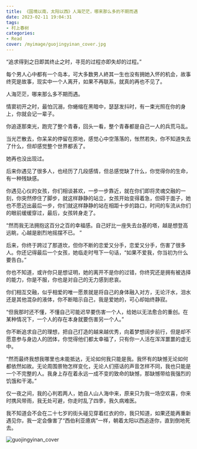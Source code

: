 ```yaml
---
title: 《国境以南，太阳以西》人海茫茫，哪来那么多的不期而遇
date: 2023-02-11 19:04:31
tags:
- 村上春树
categories: 
- Read
cover: /myimage/guojingyinan_cover.jpg
---
```




“追求得到之日即其终止之时，寻觅的过程亦即失却的过程。”

每个男人心中都有一个岛本，可大多数男人終其一生也没有拥她入怀的机会，故事终究是故事，现实中一个人离开，如果不再联系，就真的再也不见了。

人海茫茫，哪来那么多不期而遇。

情窦初开之时，最怕沉溺，你蜷缩在黑暗中，瑟瑟发抖时，有一束光照在你的身上，你就会记一辈子。

你追逐那束光，跑完了整个青春，回头一看，整个青春都是自己一人的兵荒马乱。

当光芒散去，你呆呆的停留在原地，感觉心中空落落的，怅然若失，你不知道失去了什么，但却感觉整个世界都丢了。

她再也没出现过。

后来你遇见了很多人，也经历了几段感情，但总感觉缺了什么，你觉得你的生命，有一种残缺感。

你遇见心仪的女孩，你们相谈甚欢，一步一步靠近，就在你们即将灵魂交融的一刻，你突然停住了脚步，就这样静静的站立，女孩开始变得着急，但碍于面子，她也不愿迈出最后一步，你们就这样静静的站在相距十步的路口，时间的车流从你们的眼前缓缓穿过，最后，女孩转身走了。

“然而我无法拥抱这百分之百的幸福感。自己好比一座失去台基的塔，越是想登高远眺，心越是剧烈地摇摆不已。 ”

后来，你终于跨过了那道坎，但你不断的恋爱又分手，恋爱又分手，伤害了很多人。你还记得最后一个女孩，她临走时甩下一句话，“如果不爱我，你当初为什么要告白。”

你也不知道，或许你只是想证明，她的离开不是你的过错，你终究还是拥有被选择的能力，你是不服，你也是对自己的无力感到悲哀。

你们相互交融，似乎相爱的唯一愿景就是将自己的身体融入对方，无论汗水，泪水还是其他混杂的液体，你不断暗示自己，我是爱她的，可心却始终静寂。

“但我那时还不懂，不懂自己可能迟早要伤害一个人，给她以无法愈合的重创。在某种情况下，一个人的存在本身就要伤害另一个人。”

你不断追求自己的理想，把自己打造的越来越优秀，向着梦想阔步前行，但是却不愿意参与身边人的团体，你觉得他们都太幸福了，只有你一人活在浑浑噩噩的虚无中。

“然而最终我想我哪里也未能抵达，无论如何我只能是我。我怀有的缺憾无论如何都依然如故。无论周围景物怎样变化，无论人们搭话的声音怎样不同，我也只能是一个不完整的人。我身上存在着永远一成不变的致命的缺憾，那缺憾带给我强烈的饥饿和干渴。”

仅一夜之间，我的心判若两人，她自人山人海中来，原来只为我一场空欢喜，你来时携风带雨，我无处可避，你走时乱了四季，我久病难医。

我不知道会不会在二十七岁的街头碰见穿着红衣的你，我只知道，如果还能再重新遇见你，我一定会像害了“西伯利亚癔病”一样，朝着太阳以西追逐你，直到倒地死去。



![guojingyinan_cover](https://blogqc.oss-cn-guangzhou.aliyuncs.com/image/guojingyinan_cover.jpg)